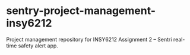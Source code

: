 # sentry-project-management-insy6212
Project management repository for INSY6212 Assignment 2 – Sentri real-time safety alert app.
